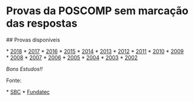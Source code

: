 # Provas da POSCOMP sem marcação das respostas

## Provas disponíveis

* [2018](2018)
* [2017](2017)
* [2016](2016)
* [2015](2015)
* [2014](2014)
* [2013](2013)
* [2012](2012)
* [2011](2011)
* [2010](2010)
* [2009](2009)
* [2008](2008)
* [2007](2007)
* [2006](2006)
* [2005](2005)
* [2004](2004)
* [2003](2003)
* [2002](2002)

*Bons Estudos!!*

Fonte:

* [SBC](http://www.sbc.org.br/documentos-da-sbc/category/153-provas-e-gabaritos-do-poscomp)
* [Fundatec](https://fundatec.org.br/portal/concursos/publicacoes_v2.php?concurso=421)
